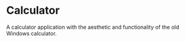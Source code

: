 # Calculator

A calculator application with the aesthetic and functionality of the old Windows calculator.

